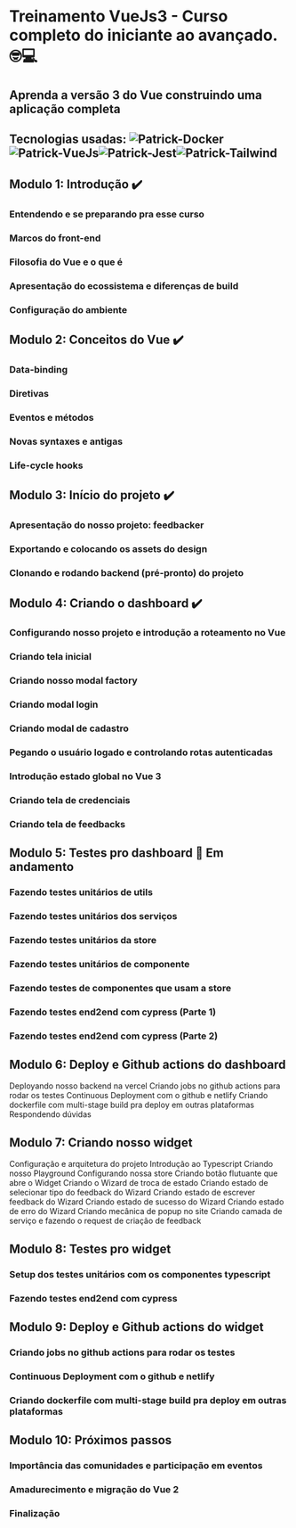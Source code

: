 # Treinamento VueJs3  - Curso completo do iniciante ao avançado.  🤓💻
## Aprenda a versão 3 do Vue construindo uma aplicação completa

## Tecnologias usadas: <img  alt="Patrick-Docker" src="https://img.shields.io/badge/Docker-2CA5E0?style=for-the-badge&logo=docker&logoColor=white" /><img alt="Patrick-VueJs" src="https://img.shields.io/badge/Vue.js-35495E?style=for-the-badge&logo=vue.js&logoColor=4FC08D" /><img alt="Patrick-Jest" src="https://img.shields.io/badge/-jest-%23C21325?style=for-the-badge&logo=jest&logoColor=white"/><img  alt="Patrick-Tailwind" src="https://img.shields.io/badge/Tailwind_CSS-38B2AC?style=for-the-badge&logo=tailwind-css&logoColor=white" />

## Modulo 1: Introdução ✔️
### Entendendo e se preparando pra esse curso
### Marcos do front-end
### Filosofia do Vue e o que é
### Apresentação do ecossistema e diferenças de build
### Configuração do ambiente

## Modulo 2: Conceitos do Vue ✔️
### Data-binding
### Diretivas
### Eventos e métodos
### Novas syntaxes e antigas
### Life-cycle hooks

## Modulo 3: Início do projeto ✔️
### Apresentação do nosso projeto: feedbacker
### Exportando e colocando os assets do design
### Clonando e rodando backend (pré-pronto) do projeto

## Modulo 4: Criando o dashboard ✔️
### Configurando nosso projeto e introdução a roteamento no Vue
### Criando tela inicial
### Criando nosso modal factory
### Criando modal login
### Criando modal de cadastro
### Pegando o usuário logado e controlando rotas autenticadas
### Introdução estado global no Vue 3
### Criando tela de credenciais
### Criando tela de feedbacks

## Modulo 5: Testes pro dashboard 👷 Em andamento
### Fazendo testes unitários de utils
### Fazendo testes unitários dos serviços
### Fazendo testes unitários da store
### Fazendo testes unitários de componente
### Fazendo testes de componentes que usam a store
### Fazendo testes end2end com cypress (Parte 1)
### Fazendo testes end2end com cypress (Parte 2)

## Modulo 6: Deploy e Github actions do dashboard
Deployando nosso backend na vercel
Criando jobs no github actions para rodar os testes
Continuous Deployment com o github e netlify
Criando dockerfile com multi-stage build pra deploy em outras plataformas
Respondendo dúvidas

## Modulo 7: Criando nosso widget
Configuração e arquitetura do projeto
Introdução ao Typescript
Criando nosso Playground
Configurando nossa store
Criando botão flutuante que abre o Widget
Criando o Wizard de troca de estado
Criando estado de selecionar tipo do feedback do Wizard
Criando estado de escrever feedback do Wizard
Criando estado de sucesso do Wizard
Criando estado de erro do Wizard
Criando mecânica de popup no site
Criando camada de serviço e fazendo o request de criação de feedback

## Modulo 8: Testes pro widget
### Setup dos testes unitários com os componentes typescript
### Fazendo testes end2end com cypress

## Modulo 9: Deploy e Github actions do widget
### Criando jobs no github actions para rodar os testes
### Continuous Deployment com o github e netlify
### Criando dockerfile com multi-stage build pra deploy em outras plataformas

## Modulo 10: Próximos passos
### Importância das comunidades e participação em eventos
### Amadurecimento e migração do Vue 2
### Finalização
